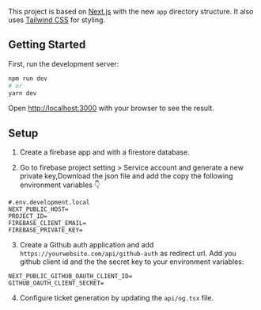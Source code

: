 This project is based on [Next.js](https://nextjs.org/) with the new `app` directory structure. It also uses [Tailwind CSS](https://tailwindcss.com/) for styling.

## Getting Started

First, run the development server:

```bash
npm run dev
# or
yarn dev
```

Open [http://localhost:3000](http://localhost:3000) with your browser to see the result.

## Setup

1. Create a firebase app and with a firestore database.

2. Go to firebase project setting > Service account and generate a new private key,Download the json file and add the copy the following environment variables 👇

```
#.env.development.local
NEXT_PUBLIC_HOST=
PROJECT_ID=
FIREBASE_CLIENT_EMAIL=
FIREBASE_PRIVATE_KEY=
```

3. Create a Github auth application and add `https://yourwebsite.com/api/github-auth` as redirect url. Add you github client id and the the secret key to your environment variables:

```
NEXT_PUBLIC_GITHUB_OAUTH_CLIENT_ID=
GITHUB_OAUTH_CLIENT_SECRET=

```

4. Configure ticket generation by updating the `api/og.tsx` file.

